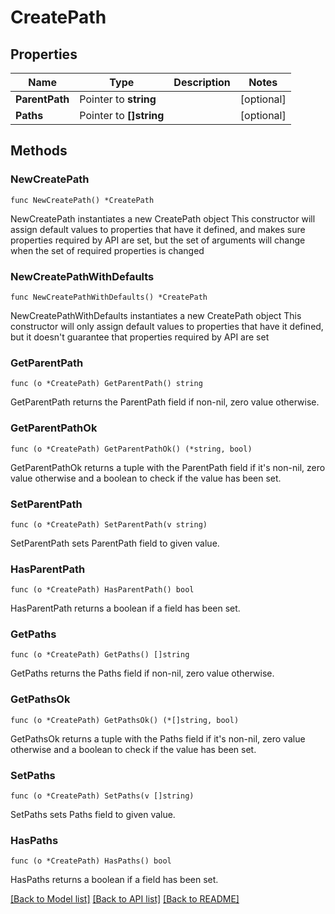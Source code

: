 # CreatePath

## Properties

Name | Type | Description | Notes
------------ | ------------- | ------------- | -------------
**ParentPath** | Pointer to **string** |  | [optional] 
**Paths** | Pointer to **[]string** |  | [optional] 

## Methods

### NewCreatePath

`func NewCreatePath() *CreatePath`

NewCreatePath instantiates a new CreatePath object
This constructor will assign default values to properties that have it defined,
and makes sure properties required by API are set, but the set of arguments
will change when the set of required properties is changed

### NewCreatePathWithDefaults

`func NewCreatePathWithDefaults() *CreatePath`

NewCreatePathWithDefaults instantiates a new CreatePath object
This constructor will only assign default values to properties that have it defined,
but it doesn't guarantee that properties required by API are set

### GetParentPath

`func (o *CreatePath) GetParentPath() string`

GetParentPath returns the ParentPath field if non-nil, zero value otherwise.

### GetParentPathOk

`func (o *CreatePath) GetParentPathOk() (*string, bool)`

GetParentPathOk returns a tuple with the ParentPath field if it's non-nil, zero value otherwise
and a boolean to check if the value has been set.

### SetParentPath

`func (o *CreatePath) SetParentPath(v string)`

SetParentPath sets ParentPath field to given value.

### HasParentPath

`func (o *CreatePath) HasParentPath() bool`

HasParentPath returns a boolean if a field has been set.

### GetPaths

`func (o *CreatePath) GetPaths() []string`

GetPaths returns the Paths field if non-nil, zero value otherwise.

### GetPathsOk

`func (o *CreatePath) GetPathsOk() (*[]string, bool)`

GetPathsOk returns a tuple with the Paths field if it's non-nil, zero value otherwise
and a boolean to check if the value has been set.

### SetPaths

`func (o *CreatePath) SetPaths(v []string)`

SetPaths sets Paths field to given value.

### HasPaths

`func (o *CreatePath) HasPaths() bool`

HasPaths returns a boolean if a field has been set.


[[Back to Model list]](../README.md#documentation-for-models) [[Back to API list]](../README.md#documentation-for-api-endpoints) [[Back to README]](../README.md)


